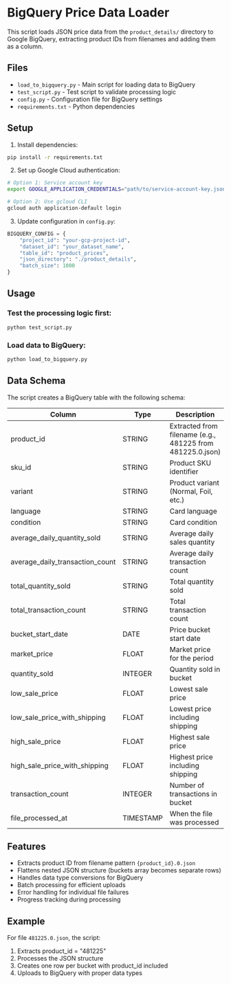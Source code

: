 # BigQuery Price Data Loader

This script loads JSON price data from the `product_details/` directory to Google BigQuery, extracting product IDs from filenames and adding them as a column.

## Files

- `load_to_bigquery.py` - Main script for loading data to BigQuery
- `test_script.py` - Test script to validate processing logic
- `config.py` - Configuration file for BigQuery settings
- `requirements.txt` - Python dependencies

## Setup

1. Install dependencies:
```bash
pip install -r requirements.txt
```

2. Set up Google Cloud authentication:
```bash
# Option 1: Service account key
export GOOGLE_APPLICATION_CREDENTIALS="path/to/service-account-key.json"

# Option 2: Use gcloud CLI
gcloud auth application-default login
```

3. Update configuration in `config.py`:
```python
BIGQUERY_CONFIG = {
    "project_id": "your-gcp-project-id",
    "dataset_id": "your_dataset_name", 
    "table_id": "product_prices",
    "json_directory": "./product_details",
    "batch_size": 1000
}
```

## Usage

### Test the processing logic first:
```bash
python test_script.py
```

### Load data to BigQuery:
```bash
python load_to_bigquery.py
```

## Data Schema

The script creates a BigQuery table with the following schema:

| Column | Type | Description |
|--------|------|-------------|
| product_id | STRING | Extracted from filename (e.g., 481225 from 481225.0.json) |
| sku_id | STRING | Product SKU identifier |
| variant | STRING | Product variant (Normal, Foil, etc.) |
| language | STRING | Card language |
| condition | STRING | Card condition |
| average_daily_quantity_sold | STRING | Average daily sales quantity |
| average_daily_transaction_count | STRING | Average daily transaction count |
| total_quantity_sold | STRING | Total quantity sold |
| total_transaction_count | STRING | Total transaction count |
| bucket_start_date | DATE | Price bucket start date |
| market_price | FLOAT | Market price for the period |
| quantity_sold | INTEGER | Quantity sold in bucket |
| low_sale_price | FLOAT | Lowest sale price |
| low_sale_price_with_shipping | FLOAT | Lowest price including shipping |
| high_sale_price | FLOAT | Highest sale price |
| high_sale_price_with_shipping | FLOAT | Highest price including shipping |
| transaction_count | INTEGER | Number of transactions in bucket |
| file_processed_at | TIMESTAMP | When the file was processed |

## Features

- Extracts product ID from filename pattern `{product_id}.0.json`
- Flattens nested JSON structure (buckets array becomes separate rows)
- Handles data type conversions for BigQuery
- Batch processing for efficient uploads
- Error handling for individual file failures
- Progress tracking during processing

## Example

For file `481225.0.json`, the script:
1. Extracts product_id = "481225"
2. Processes the JSON structure
3. Creates one row per bucket with product_id included
4. Uploads to BigQuery with proper data types